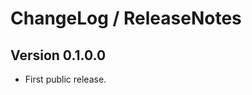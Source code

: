 # ChangeLog / ReleaseNotes


## Version 0.1.0.0

* First public release.
<!--
* Uploaded to [Hackage][]:
  <http://hackage.haskell.org/package/between-0.1.0.0>
-->


[Hackage]:
  http://hackage.haskell.org/
  "HackageDB (or just Hackage) is a collection of releases of Haskell packages."

